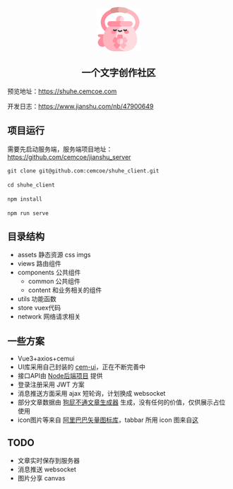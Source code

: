 <p align="center"><a href="https://shuhe.cemcoe.com" target="_blank" rel="noopener noreferrer"><img width="100" src="./public/img/icons/android-chrome-192x192.png" alt="Vue logo"></a></p>


<h2 align="center">一个文字创作社区</h2>


预览地址：https://shuhe.cemcoe.com

开发日志：https://www.jianshu.com/nb/47900649


## 项目运行
需要先启动服务端，服务端项目地址：https://github.com/cemcoe/jianshu_server

```
git clone git@github.com:cemcoe/shuhe_client.git

cd shuhe_client

npm install

npm run serve
```



## 目录结构
- assets 静态资源 css imgs
- views 路由组件
- components 公共组件
  - common 公共组件
  - content 和业务相关的组件
- utils 功能函数
- store vuex代码
- network 网络请求相关


## 一些方案
- Vue3+axios+cemui
- UI库采用自己封装的 [cem-ui](https://www.npmjs.com/package/cem-ui)，正在不断完善中
- 接口API由 [Node后端项目](https://github.com/cemcoe/jianshu_server) 提供
- 登录注册采用 JWT 方案
- 消息推送方面采用 ajax 短轮询，计划换成 websocket
- 部分文章数据由 [狗屁不通文章生成器](https://suulnnka.github.io/BullshitGenerator/index.html) 生成，没有任何的价值，仅供展示占位使用
- icon图片等来自 [阿里巴巴矢量图标库](https://www.iconfont.cn/)，tabbar 所用 icon 图来自[这](https://www.iconfont.cn/collections/detail?spm=a313x.7781069.1998910419.dc64b3430&cid=29019)

## TODO
- 文章实时保存到服务器
- 消息推送 websocket
- 图片分享 canvas
